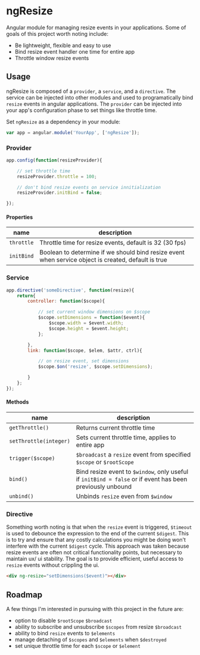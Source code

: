 # ngResize

Angular module for managing resize events in your applications. Some of goals of this project worth noting include:

* Be lightweight, flexible and easy to use
* Bind resize event handler one time for entire app
* Throttle window resize events

## Usage
ngResize is composed of a `provider`, a `service`, and a `directive`. The service can be injected into other modules and used to programatically bind `resize` events in angular applications. The `provider` can be injected into your app's configuration phase to set things like throttle time.

Set `ngResize` as a dependency in your module:

```javascript
var app = angular.module('YourApp', ['ngResize']);
```

### Provider
```javascript
app.config(function(resizeProvider){

    // set throttle time
    resizeProvider.throttle = 100;

    // don't bind resize events on service innitialization
    resizeProvider.initBind = false;

});
```

#### Properties
name | description
---- | ----
`throttle` | Throttle time for resize events, default is 32 (30 fps)
`initBind` | Boolean to determine if we should bind resize event when service object is created, default is true

### Service
```javascript
app.directive('someDirective', function(resize){
    return{
        controller: function($scope){

            // set current window dimensions on $scope
            $scope.setDimensions = function($event){
                $scope.width = $event.width;
                $scope.height = $event.height;
            };

        },
        link: function($scope, $elem, $attr, ctrl){

            // on resize event, set dimensions
            $scope.$on('resize', $scope.setDimensions);

        }
    };
});
```

#### Methods
name | description
---- | ----
`getThrottle()` | Returns current throttle time
`setThrottle(integer)` | Sets current throttle time, applies to entire app
`trigger($scope)` | `$broadcast` a `resize` event from specified `$scope` or `$rootScope`
`bind()` | Bind resize event to `$window`, only useful if `initBind = false` or if event has been previously unbound
`unbind()` | Unbinds `resize` even from `$window`

### Directive
Something worth noting is that when the `resize` event is triggered, `$timeout` is used to debounce the expression to the end of the current `$digest`. This is to try and ensure that any costly calculations you might be doing won't interfere with the current `$digest` cycle. This approach was taken because resize events are often not critical functionality points, but necessary to maintain ux/ ui stability. The goal is to provide efficient, useful access to `resize` events without crippling the ui.

```html
<div ng-resize="setDimensions($event)"></div>
```

## Roadmap
A few things I'm interested in pursuing with this project in the future are:

* option to disable `$rootScope` `$broadcast`
* ability to subscribe and unsubscribe `$scopes` from resize `$broadcast`
* ability to bind `resize` events to `$elements`
* manage detaching of `$scopes` and `$elements` when `$destroyed`
* set unique throttle time for each `$scope` or `$element`
